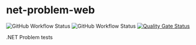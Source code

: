 # net-problem-web

![GitHub Workflow Status](https://img.shields.io/github/actions/workflow/status/<user>/<repo>/back.yml?branch=main)
![GitHub Workflow Status](https://img.shields.io/github/actions/workflow/status/<user>/<repo>/front.yml?branch=main)
[![Quality Gate Status](https://sonarcloud.io/api/project_badges/measure?project=8ait_net-problem-web&metric=alert_status)](https://sonarcloud.io/dashboard?id=8ait_net-problem-web)

.NET Problem tests
